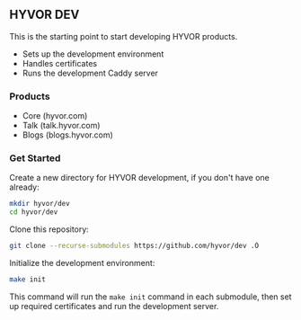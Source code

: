 ## HYVOR DEV

This is the starting point to start developing HYVOR products.

-   Sets up the development environment
-   Handles certificates
-   Runs the development Caddy server

### Products

-   Core (hyvor.com)
-   Talk (talk.hyvor.com)
-   Blogs (blogs.hyvor.com)

### Get Started

Create a new directory for HYVOR development, if you don't have one already:

```bash
mkdir hyvor/dev
cd hyvor/dev
```

Clone this repository:

```bash
git clone --recurse-submodules https://github.com/hyvor/dev .Ò
```

Initialize the development environment:

```bash
make init
```

This command will run the `make init` command in each submodule, then set up required certificates and run the development server.
